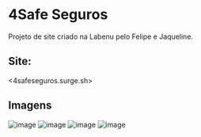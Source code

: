 # 4Safe Seguros

Projeto de site criado na Labenu pelo Felipe e Jaqueline.

## Site:
<4safeseguros.surge.sh>


## Imagens
![image](https://user-images.githubusercontent.com/68256101/120109947-ff963080-c141-11eb-93f3-706885a0aa3a.png)
![image](https://user-images.githubusercontent.com/68256101/120109961-13419700-c142-11eb-970e-a23da16d4d86.png)
![image](https://user-images.githubusercontent.com/68256101/120109976-1dfc2c00-c142-11eb-8a33-70496a4e75f2.png)
![image](https://user-images.githubusercontent.com/68256101/120110194-e80b7780-c142-11eb-9aec-493a09013469.png)

